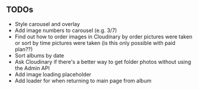## TODOs
- Style carousel and overlay
- Add image numbers to carousel (e.g. 3/7)
- Find out how to order images in Cloudinary by order pictures were taken or sort by time pictures were taken (is this only possible with paid plan??)
- Sort albums by date
- Ask Cloudinary if there's a better way to get folder photos without using the Admin API
- Add image loading placeholder
- Add loader for when returning to main page from album